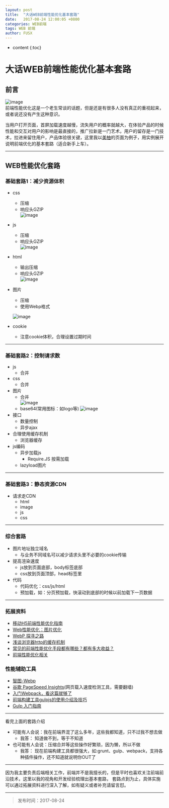 ```yaml
---
layout: post
title:  "大话WEB前端性能优化基本套路"
date:   2017-08-24 12:00:05 +0800
categories: WEB前端
tags: WEB 前端
author: FUSX
---
```


* content
{:toc} 

# 大话WEB前端性能优化基本套路

## 前言   
![image](https://blog.thankbabe.com/imgs/xnyh.jpg)   
前端性能优化这是一个老生常谈的话题，但是还是有很多人没有真正的重视起来，或者说还没有产生这种意识。

当用户打开页面，首屏加载速度越慢，流失用户的概率就越大，在体验产品的时候性能和交互对用户的影响是最直接的，推广拉新是一门艺术，用户的留存是一门技术，拉进来留住用户，产品体验很关键，这里我以[美柚](https://www.meiyou.com/)的页面为例子，用实例展开说明前端优化的基本套路（适合新手上车）。




---


## WEB性能优化套路

### 基础套路1：减少资源体积
* css
    * 压缩 
    * 响应头GZIP    
    ![image](https://blog.thankbabe.com/imgs/cssys.jpg)

* js
    * 压缩 
    * 响应头GZIP   
    ![image](https://blog.thankbabe.com/imgs/jsys.jpg)

* html
    * 输出压缩
    * 响应头GZIP   
    ![image](https://blog.thankbabe.com/imgs/htmlys.jpg)

* 图片
    * 压缩
    * 使用Webp格式   
  
    ![image](https://blog.thankbabe.com/imgs/znt-webp.jpg)   
* cookie
    * 注意cookie体积，合理设置过期时间

---

### 基础套路2：控制请求数

* js
    * 合并
* css
    * 合并 
* 图片
    * 合并    
    ![image](https://blog.thankbabe.com/imgs/tbys.jpg)   
    * base64(常用图标：如logo等)
    ![image](https://blog.thankbabe.com/imgs/basetp.jpg)    
* 接口
    * 数量控制 
    * 异步ajax
* 合理使用缓存机制
    * 浏览器缓存
* js编码
    * 异步加载js
        * Require.JS 按需加载 
    * lazyload图片

---

### 基础套路3：静态资源CDN

* 请求走CDN
    * html
    * image
    * js
    * css

---

### 综合套路  

* 图片地址独立域名
    * 与业务不同域名可以减少请求头里不必要的cookie传输    
* 提高渲染速度
    * js放到页面底部，body标签底部
    * css放到页面顶部，head标签里
* 代码
    * 代码优化：css/js/html
    * 预加载，如：分页预加载，快滚动到底部的时候以前加载下一页数据
 
 ---
 
<!--### 高级套路

* 前后端分离
    * 中间层
        * nodejs服务做分离中间层
        * php服务做中间层
    * 优势
        * 职责更佳清晰，后端只需关注数据层，业务数据逻辑处理
        * 前端可以对数据做逻辑处理，api聚合
        * SEO友好，体验友好，视图模板引擎直接进行数据绑定，可以无需异步加载，浏览器直接渲染

------>

### 拓展资料
* [移动H5前端性能优化指南](https://isux.tencent.com/h5-performance.html)
* [Web性能优化：图片优化](http://www.cnblogs.com/wizcabbit/p/web-image-optimization.html)
* [WebP 探寻之路](http://isux.tencent.com/introduction-of-webp.html)
* [浅谈浏览器http的缓存机制](http://www.cnblogs.com/vajoy/p/5341664.html)
* [常见的前端性能优化手段都有哪些？都有多大收益？](https://www.zhihu.com/question/40505685)
* [前端性能优化相关](https://github.com/wy-ei/notebook/issues/34)

### 性能辅助工具
* [智图-Webp](http://zhitu.isux.us/)
* [谷歌 PageSpeed Insights](https://developers.google.com/speed/pagespeed/)(网页载入速度检测工具，需要翻墙)
* [入门Webpack，看这篇就够了](http://www.jianshu.com/p/42e11515c10f)
* [前端构建工具gulpjs的使用介绍及技巧](http://www.cnblogs.com/2050/p/4198792.html)
* [Gulp 入门指南](https://github.com/nimojs/gulp-book)

---

看完上面的套路介绍
* 可能有人会说：我在前端界混了这么多年，这些我都知道，只不过我不想去做
    * 我答： 知道做不到，等于不知道
* 也可能有人会说：压缩合并等这些操作好繁琐，因为懒，所以不做
    * 我答： 现在前端构建工具都很强大，如:grunt、gulp、webpack，支持各种插件操作，还不知道就说明你OUT了

---

因为我主要负责后端相关工作，前端并不是我擅长的，但是平时也喜欢关注前端前沿技术，这里以我的视角和开发经验梳理出基本套路，
套路点到为止，具体实施可以通过拓展资料进行深入了解，如有疑义或者补充请留言怼。

---

> 发布时间：2017-08-24